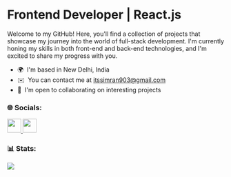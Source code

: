 Frontend Developer | React.js
==============================================================================================================================

Welcome to my GitHub! Here, you'll find a collection of projects that showcase my journey into the world of full-stack development. I'm currently honing my skills in both front-end and back-end technologies, and I'm excited to share my progress with you.

* 🌍  I'm based in New Delhi, India
* ✉️  You can contact me at [itssimran903@gmail.com](mailto:itssimran903@gmail.com)
* 🤝  I'm open to collaborating on interesting projects

### 🌐 Socials:

<p align="left"> <a href="https://www.github.com/Simran903" target="_blank" rel="noreferrer"> <picture> <source media="(prefers-color-scheme: dark)" srcset="https://raw.githubusercontent.com/danielcranney/readme-generator/main/public/icons/socials/github-dark.svg" /> <source media="(prefers-color-scheme: light)" srcset="https://raw.githubusercontent.com/danielcranney/readme-generator/main/public/icons/socials/github.svg" /> <img src="https://raw.githubusercontent.com/danielcranney/readme-generator/main/public/icons/socials/github.svg" width="32" height="32" /> </picture> </a> <a href="https://www.linkedin.com/in/simran09" target="_blank" rel="noreferrer"> <picture> <source media="(prefers-color-scheme: dark)" srcset="https://raw.githubusercontent.com/danielcranney/readme-generator/main/public/icons/socials/linkedin-dark.svg" /> <source media="(prefers-color-scheme: light)" srcset="https://raw.githubusercontent.com/danielcranney/readme-generator/main/public/icons/socials/linkedin.svg" /> <img src="https://raw.githubusercontent.com/danielcranney/readme-generator/main/public/icons/socials/linkedin.svg" width="32" height="32" /> </picture> </a></p>

### 📊 Stats:

<a href="http://www.github.com/Simran903"><img src="https://github-readme-streak-stats.herokuapp.com/?user=Simran903&stroke=ffffff&background=1c1917&ring=0891b2&fire=0891b2&currStreakNum=ffffff&currStreakLabel=0891b2&sideNums=ffffff&sideLabels=ffffff&dates=ffffff&hide_border=true" /></a>
